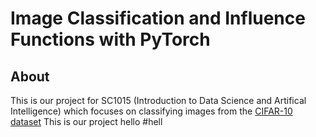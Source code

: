 # Image Classification and Influence Functions with PyTorch

## About

This is our project for SC1015 (Introduction to Data Science and Artifical Intelligence) which focuses on classifying images from the [CIFAR-10 dataset](https://www.cs.toronto.edu/~kriz/cifar.html) 
This is our project
hello
#hell
